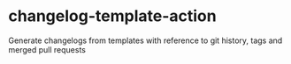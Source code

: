 # changelog-template-action

Generate changelogs from templates with reference to git history, tags and merged pull requests
